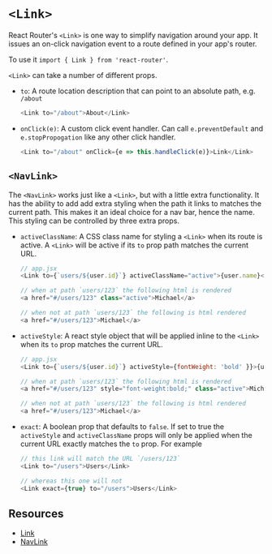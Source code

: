 # `<Link>`

React Router's `<Link>` is one way to simplify navigation around your
app. It issues an on-click navigation event to a route defined in your
app's router.

To use it `import { Link } from 'react-router'`.

`<Link>` can take a number of different props.

* `to`: A route location description that can point to an absolute path,
e.g. `/about`

  ```js
  <Link to="/about">About</Link>
  ```
* `onClick(e)`: A custom click event handler. Can call
`e.preventDefault` and `e.stopPropogation` like any other click handler.

  ```js
  <Link to="/about" onClick={e => this.handleClick(e)}>Link</Link>
  ```


## `<NavLink>`

The `<NavLink>` works just like a `<Link>`, but with a little extra
functionality. It has the ability to add add extra styling when the path
it links to matches the current path. This makes it an ideal choice for
a nav bar, hence the name.
This styling can be controlled by three extra props.

* `activeClassName`: A CSS class name for styling a `<Link>` when its
route is active.  A `<Link>` will be active if its `to` prop path
matches the current URL.

  ```js
  // app.jsx
  <Link to={`users/${user.id}`} activeClassName="active">{user.name}</Link>

  // when at path `users/123` the following html is rendered
  <a href="#/users/123" class="active">Michael</a>

  // when not at path `users/123` the following is html rendered
  <a href="#/users/123">Michael</a>

  ```

* `activeStyle`: A react style object that will be applied inline to the
`<Link>` when its `to` prop matches the current URL.

  ```js
  // app.jsx
  <Link to={`users/${user.id}`} activeStyle={fontWeight: 'bold' }}>{user.name}</Link>

  // when at path `users/123` the following html is rendered
  <a href="#/users/123" style="font-weight:bold;" class="active">Michael</a>

  // when not at path `users/123` the following is html rendered
  <a href="#/users/123">Michael</a>
  ```

* `exact`: A boolean prop that defaults to `false`.
If set to true the `activeStyle` and `activeClassName` props will only
be applied when the current URL exactly matches the `to` prop. For
example

  ```js
  // this link will match the URL `/users/123`
  <Link to="/users">Users</Link>

  // whereas this one will not
  <Link exact={true} to="/users">Users</Link>
  ```


## Resources
* [Link](https://reacttraining.com/react-router/web/api/Link)
* [NavLink](https://reacttraining.com/react-router/web/api/NavLink)
